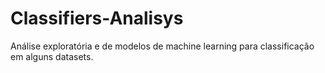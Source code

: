 # Classifiers-Analisys
Análise exploratória e de modelos de machine learning para classificação em alguns datasets.

